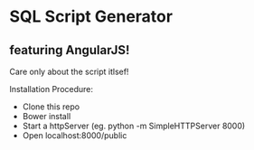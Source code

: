SQL Script Generator
=======

featuring AngularJS!
--------------------------
Care only about the script itlsef!

Installation Procedure:
* Clone this repo
* Bower install
* Start a httpServer (eg. python -m SimpleHTTPServer 8000)
* Open localhost:8000/public
